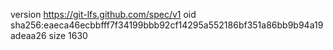 version https://git-lfs.github.com/spec/v1
oid sha256:eaeca46ecbbfff7f34199bbb92cf14295a552186bf351a86bb9b94a19adeaa26
size 1630
